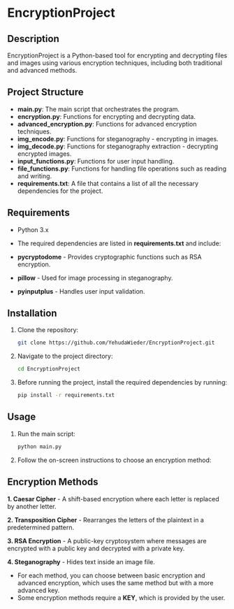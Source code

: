 # EncryptionProject

## Description
EncryptionProject is a Python-based tool for encrypting and decrypting files and images using various encryption techniques, including both traditional and advanced methods.
## Project Structure

- **main.py**: The main script that orchestrates the program.
- **encryption.py**: Functions for encrypting and decrypting data.
- **advanced_encryption.py**: Functions for advanced encryption techniques.
- **img_encode.py**: Functions for steganography - encrypting in images.
- **img_decode.py**: Functions for steganography extraction - decrypting encrypted images.
- **input_functions.py**: Functions for user input handling.
- **file_functions.py**: Functions for handling file operations such as reading and writing.
- **requirements.txt**: A file that contains a list of all the necessary dependencies for the project.



## Requirements
- Python 3.x

- The required dependencies are listed in **requirements.txt** and include:
- **pycryptodome** - Provides cryptographic functions such as RSA encryption.
- **pillow** - Used for image processing in steganography.
- **pyinputplus** - Handles user input validation.

## Installation

1. Clone the repository:
   ```bash
   git clone https://github.com/YehudaWieder/EncryptionProject.git
   ```

2. Navigate to the project directory:
   ```bash
   cd EncryptionProject
   ```
   

3. Before running the project, install the required dependencies by running:

   ```bash
   pip install -r requirements.txt
   ```
   
## Usage

1. Run the main script:
   ```bash
   python main.py
   ```

2. Follow the on-screen instructions to choose an encryption method:
   
## Encryption Methods

**1. Caesar Cipher** - A shift-based encryption where each letter is replaced by another letter.  

**2. Transposition Cipher** - Rearranges the letters of the plaintext in a predetermined pattern.  

**3. RSA Encryption** - A public-key cryptosystem where messages are encrypted with a public key and decrypted with a private key.  

**4. Steganography** - Hides text inside an image file.  

- For each method, you can choose between basic encryption and advanced encryption, which uses the same method but with a more advanced key.
- Some encryption methods require a **KEY**, which is provided by the user.

